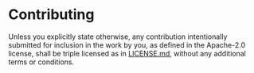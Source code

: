 Contributing
============

Unless you explicitly state otherwise, any contribution intentionally submitted
for inclusion in the work by you, as defined in the Apache-2.0 license, shall be triple
licensed as in [LICENSE.md](LICENSE.md), without any additional terms or conditions.
